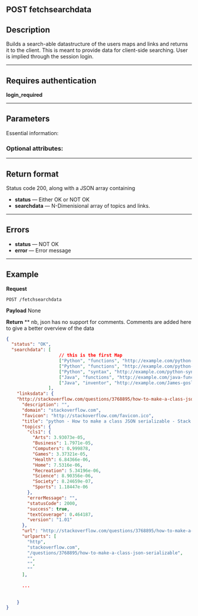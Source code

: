 ## POST fetchsearchdata

## Description
Builds a search-able datastructure of the users maps and links and returns it to the client.
This is meant to provide data for client-side searching. User is implied through the
session login.

***

## Requires authentication
**login_required**

***

## Parameters
Essential information:


### Optional attributes:

***

## Return format
Status code 200, along with a JSON array containing 
- **status** — Either OK or NOT OK
- **searchdata** — N-Dimenisional array of topics and links.

***

## Errors
- **status** — NOT OK
- **error** — Error message

***

## Example
**Request**

    POST /fetchsearchdata

**Payload**
None


**Return**
** nb, json has no support for comments. Comments are added here to give a better overview of the data
``` json
{
  "status": "OK",
  "searchdata": [ 
                    // this is the first Map
                    ["Python", "functions", "http://example.com/python-functions"], 
                    ["Python", "functions", "http://example.com/python-use-def"], 
                    ["Python", "syntax", "http://example.com/python-syntax"],
                    ["Java", "functions", "http://example.com/java-functions"],
                    ["Java", "inventor", "http://example.com/James-gosling"]
                ],
    "linksdata": {
    "http://stackoverflow.com/questions/3768895/how-to-make-a-class-json-serializable": {
      "description": "", 
      "domain": "stackoverflow.com", 
      "favicon": "http://stackoverflow.com/favicon.ico", 
      "title": "python - How to make a class JSON serializable - Stack Overflow", 
      "topics": {
        "cls1": {
          "Arts": 3.93073e-05, 
          "Business": 1.7971e-05, 
          "Computers": 0.999878, 
          "Games": 3.37321e-05, 
          "Health": 6.84366e-06, 
          "Home": 7.5316e-06, 
          "Recreation": 5.34196e-06, 
          "Science": 8.90356e-06, 
          "Society": 8.24659e-07, 
          "Sports": 1.18447e-06
        }, 
        "errorMessage": "", 
        "statusCode": 2000, 
        "success": true, 
        "textCoverage": 0.464187, 
        "version": "1.01"
      }, 
      "url": "http://stackoverflow.com/questions/3768895/how-to-make-a-class-json-serializable", 
      "urlparts": [
        "http", 
        "stackoverflow.com", 
        "/questions/3768895/how-to-make-a-class-json-serializable", 
        "", 
        "", 
        ""
      ],
      
      ...
      
      
    }
}
```

